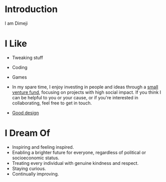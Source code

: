 # Introduction

I am Dimeji

# I Like

- Tweaking stuff
- Coding
- Games
- In my spare time, I enjoy investing in people and ideas through a [small venture fund](https://skepticalinvestments.biz), focusing on projects with high social impact. If you think I can be helpful to you or your cause, or if you're interested in collaborating, feel free to get in touch.

- [Good design](/)

# I Dream Of

- Inspiring and feeling inspired.
- Enabling a brighter future for everyone, regardless of political or socioeconomic status.
- Treating every individual with genuine kindness and respect.
- Staying curious.
- Continually improving.

